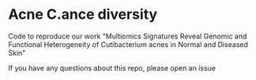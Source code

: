 # Acne C.ance diversity <br/>
Code to reproduce our work "Multiomics Signatures Reveal Genomic and Functional Heterogeneity of Cutibacterium acnes in Normal and Diseased Skin"<br/>

If you have any questions about this repo, please open an issue <br/>
